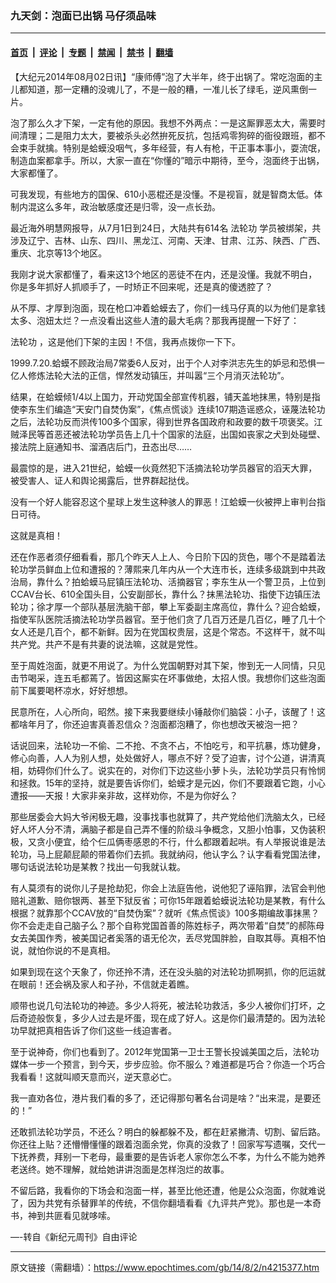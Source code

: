 ### 九天剑：泡面已出锅 马仔须品味

---

#### [首页](../../../..?n4215377) &nbsp;|&nbsp; [评论](../../../../../epoch-comment?n4215377) &nbsp;|&nbsp; [专题](../../../../../epoch-special?n4215377) &nbsp;|&nbsp; [禁闻](../../../../../epoch-news?n4215377) &nbsp;|&nbsp; [禁书](../../../../../books?n4215377) &nbsp;|&nbsp; [翻墙](https://github.com/gfw-breaker/nogfw/blob/master/README.md?n4215377)


<div class="post_content" id="artbody" itemprop="articleBody">
 <!-- article content begin -->
 <p>
  【大纪元2014年08月02日讯】“康师傅”泡了大半年，终于出锅了。常吃泡面的主儿都知道，那一定糟的没魂儿了，不是一般的糟，一准儿长了绿毛，逆风熏倒一片。
 </p>
 <p>
  泡了那么久才下架，一定有他的原因。我想不外两点：一是这厮罪恶太大，需要时间清理；二是阻力太大，要被杀头必然拚死反抗，包括鸡零狗碎的衙役跟班，都不会束手就擒。特别是蛤蟆没咽气，多年经营，有人有枪，干正事本事小，耍流氓，制造血案都拿手。所以，大家一直在“你懂的”暗示中期待，至今，泡面终于出锅，大家都懂了。
 </p>
 <p>
  可我发现，有些地方的国保、610小恶棍还是没懂。不是视盲，就是智商太低。体制内混这么多年，政治敏感度还是归零，没一点长劲。
 </p>
 <p>
  最近海外明慧网报导，从7月1日到24日，大陆共有614名
  <ok href="https://www.epochtimes.com/gb/tag/%E6%B3%95%E8%BD%AE%E5%8A%9F.html">
   法轮功
  </ok>
  学员被绑架，共涉及辽宁、吉林、山东、四川、黑龙江、河南、天津、甘肃、江苏、陕西、广西、重庆、北京等13个地区。
 </p>
 <p>
  我刚才说大家都懂了，看来这13个地区的恶徒不在内，还是没懂。我就不明白，你是多年抓好人抓顺手了，一时矫正不回来呢，还是真的傻透腔了？
 </p>
 <p>
  从不厚、才厚到泡面，现在枪口冲着蛤蟆去了，你们一线马仔真的以为他们是拿钱太多、泡妞太烂？一点没看出这些人渣的最大毛病？那我再提醒一下好了：
 </p>
 <p>
  <ok href="https://www.epochtimes.com/gb/tag/%E6%B3%95%E8%BD%AE%E5%8A%9F.html">
   法轮功
  </ok>
  ，这是他们下架的主因！不信，我再点拨你一下下。
 </p>
 <p>
  1999.7.20.蛤蟆不顾政治局7常委6人反对，出于个人对李洪志先生的妒忌和恐惧一亿人修炼法轮大法的正信，悍然发动镇压，并叫嚣“三个月消灭法轮功”。
 </p>
 <p>
  结果，在蛤蟆倾1/4以上国力，开动党国全部宣传机器，铺天盖地抹黑，特别是指使李东生们编造“天安门自焚伪案”，《焦点慌谈》连续107期造谣惑众，诬蔑法轮功之后，法轮功反而洪传100多个国家，得到世界各国政府和政要的数千项褒奖。江贼泽民等首恶还被法轮功学员告上几十个国家的法庭，出国如丧家之犬到处碰壁、接法院上庭通知书、溜酒店后门，丑态出尽……
 </p>
 <p>
  最震惊的是，进入21世纪，蛤蟆一伙竟然犯下活摘法轮功学员器官的滔天大罪，被受害人、证人和舆论揭露后，世界群起挞伐。
 </p>
 <p>
  没有一个好人能容忍这个星球上发生这种骇人的罪恶！江蛤蟆一伙被押上审判台指日可待。
 </p>
 <p>
  这就是真相！
 </p>
 <p>
  还在作恶者须仔细看看，那几个昨天人上人、今日阶下囚的货色，哪个不是踏着法轮功学员鲜血上位和遭报的？薄熙来几年内从一个大连市长，连续多级跳到中共政治局，靠什么？拍蛤蟆马屁镇压法轮功、活摘器官；李东生从一个警卫员，上位到CCAV台长、610全国头目，公安副部长，靠什么？抹黑法轮功、指使下边镇压法轮功；徐才厚一个部队基层洗脑干部，攀上军委副主席高位，靠什么？迎合蛤蟆，指使军队医院活摘法轮功学员器官。至于他们贪了几百万还是几百亿，睡了几十个女人还是几百个，都不新鲜。因为在党国权贵层，这是个常态。不这样干，就不叫共产党。共产不是有共妻的说法嘛，这就是党性。
 </p>
 <p>
  至于周姓泡面，就更不用说了。为什么党国朝野对其下架，惨到无一人同情，只见击节喝采，连五毛都蔫了。皆因这厮实在坏事做绝，太招人恨。我想你们这些泡面前下属要喝杯凉水，好好想想。
 </p>
 <p>
  民意所在，人心所向，昭然。接下来我要继续小锤敲你们脑袋：小子，该醒了！这都啥年月了，你还迫害真善忍信众？泡面都泡糟了，你也想改天被泡一把？
 </p>
 <p>
  话说回来，法轮功一不偷、二不抢、不贪不占，不怕吃亏，和平抗暴，炼功健身，修心向善，人人为别人想，处处做好人，哪点不好？受了迫害，讨个公道，讲清真相，妨碍你们什么了。说实在的，对你们下边这些小萝卜头，法轮功学员只有怜悯和拯救。15年的坚持，就是要告诉你们，蛤蟆才是元凶，你们不要跟着它跑，小心遭报——天报！大家非亲非故，这样劝你，不是为你好么？
 </p>
 <p>
  那些居委会大妈大爷闲极无趣，没事找事也就算了，共产党给他们洗脑太久，已经好人坏人分不清，满脑子都是自己弄不懂的阶级斗争概念，又胆小怕事，又伪装积极，又贪小便宜，给个仨瓜俩枣感恩的不行，什么都跟着起哄。有人举报说谁是法轮功，马上屁颠屁颠的带着你们去抓。我就纳闷，他认字么？认字看看党国法律，哪句话说法轮功是某教？找出一句我就认栽。
 </p>
 <p>
  有人莫须有的说你儿子是抢劫犯，你会上法庭告他，说他犯了诬陷罪，法官会判他赔礼道歉、赔你银两、甚至下狱反省；可你15年跟着蛤蟆说法轮功是某教，有什么根据？就靠那个CCAV放的“自焚伪案”？就听《焦点慌谈》100多期编故事抹黑？你不会走走自己脑子么？那个自称党国首善的陈姓标子，两次带着“自焚”的郝陈母女去美国作秀，被美国记者奚落的语无伦次，丢尽党国胖脸，自取其辱。真相不怕说，就怕你说的不是真相。
 </p>
 <p>
  如果到现在这个天象了，你还拎不清，还在没头脑的对法轮功抓啊抓，你的厄运就在眼前！还会祸及家人和子孙，不信就走着瞧。
 </p>
 <p>
  顺带也说几句法轮功的神迹。多少人将死，被法轮功救活，多少人被你们打坏，之后奇迹般恢复，多少人过去是坏蛋，现在成了好人。这是你们最清楚的。因为法轮功早就把真相告诉了你们这些一线迫害者。
 </p>
 <p>
  至于说神奇，你们也看到了。2012年党国第一卫士王警长投诚美国之后，法轮功媒体一步一个预言，到今天，步步应验。你不服么？难道都是巧合？你造一个巧合我看看！这就叫顺天意而兴，逆天意必亡。
 </p>
 <p>
  我一直劝各位，港片我们看的多了，还记得那句著名台词是啥？“出来混，是要还的！”
 </p>
 <p>
  还敢抓法轮功学员，不还么？明白的躲都躲不及，都在赶紧撇清、切割、留后路。你还往上贴？还懵懵懂懂的跟着泡面余党，你真的没救了！回家写写遗嘱，交代一下抚养费，拜别一下老母，最重要的是告诉老人家你怎么不孝，为什么不能为她养老送终。她不理解，就给她讲讲泡面是怎样泡烂的故事。
 </p>
 <p>
  不留后路，我看你的下场会和泡面一样，甚至比他还遭，他是公众泡面，你就难说了，因为共党有杀替罪羊的传统，不信你翻墙看看《九评共产党》。那也是一本奇书，神到共匪看见就哆嗦。
 </p>
 <p>
  —-转自《新纪元周刊》自由评论
 </p>
 <!-- article content end -->
 <div id="below_article_ad">
 </div>
</div>


---

原文链接（需翻墙）：https://www.epochtimes.com/gb/14/8/2/n4215377.htm